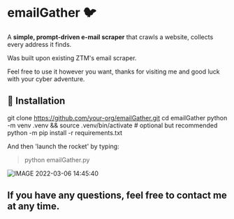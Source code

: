 # emailGather 🐦

A **simple, prompt-driven e-mail scraper** that crawls a website, collects every address it finds.

Was built upon existing ZTM's email scraper.

Feel free to use it however you want, thanks for visiting me and good luck with your cyber adventure.

## 🔧 Installation

git clone https://github.com/your-org/emailGather.git
cd emailGather
python -m venv .venv && source .venv/bin/activate   # optional but recommended
python -m pip install -r requirements.txt


And then 'launch the rocket' by typing:

> python emailGather.py

![IMAGE 2022-03-06 14:45:40](https://user-images.githubusercontent.com/95324605/156925956-b111b2d7-cba1-44b4-a001-5db027ec5882.jpg)

## If you have any questions, feel free to contact me at any time.
